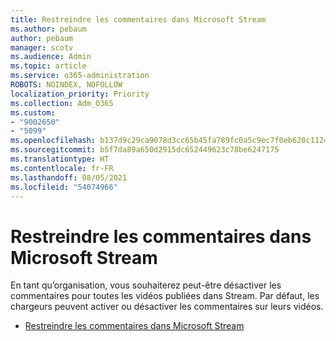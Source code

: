 ```yaml
---
title: Restreindre les commentaires dans Microsoft Stream
ms.author: pebaum
author: pebaum
manager: scotv
ms.audience: Admin
ms.topic: article
ms.service: o365-administration
ROBOTS: NOINDEX, NOFOLLOW
localization_priority: Priority
ms.collection: Adm_O365
ms.custom:
- "9002650"
- "5099"
ms.openlocfilehash: b137d9c29ca9078d3cc65b45fa789fc0a5c9ec7f0eb620c1124bf09ed6bfa852
ms.sourcegitcommit: b5f7da89a650d2915dc652449623c78be6247175
ms.translationtype: HT
ms.contentlocale: fr-FR
ms.lasthandoff: 08/05/2021
ms.locfileid: "54074966"
---
```

# <a name="restrict-commenting-in-microsoft-stream"></a>Restreindre les commentaires dans Microsoft Stream

En tant qu’organisation, vous souhaiterez peut-être désactiver les commentaires pour toutes les vidéos publiées dans Stream. Par défaut, les chargeurs peuvent activer ou désactiver les commentaires sur leurs vidéos.

- [Restreindre les commentaires dans Microsoft Stream](https://docs.microsoft.com/stream/portal-disable-comments)
